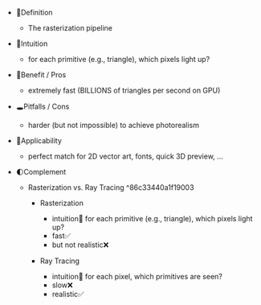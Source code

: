 - 📝Definition
    - The rasterization pipeline
    
- 🧠Intuition
    - for each primitive (e.g., triangle), which pixels light up?
    
- 🚀Benefit / Pros
    - extremely fast (BILLIONS of triangles per second on GPU)
    
- 🕳Pitfalls / Cons
    - harder (but not impossible) to achieve photorealism
    
- 🤳Applicability
    - perfect match for 2D vector art, fonts, quick 3D preview, …
    
- 🌓Complement
    - Rasterization vs. Ray Tracing ^86c33440a1f19003
        - Rasterization
            - intuition🧠 for each primitive (e.g., triangle), which pixels light up?
            - fast✅
            - but not realistic❌
            
        - Ray Tracing
            - intuition🧠 for each pixel, which primitives are seen?
            - slow❌
            - realistic✅
            